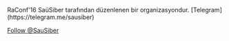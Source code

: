 
<p>
RaConf'16 SaüSiber tarafından düzenlenen bir organizasyondur.
[Telegram] (https://telegram.me/sausiber)
<html>
  <body>
    <div id="fb-root"></div>
    <script>(function(d, s, id) {
    var js, fjs = d.getElementsByTagName(s)[0];
    if (d.getElementById(id)) return;
    js = d.createElement(s); js.id = id;
    js.src = "//connect.facebook.net/tr_TR/sdk.js#xfbml=1&version=v2.8";
    fjs.parentNode.insertBefore(js, fjs);
    }(document, 'script', 'facebook-jssdk'));
    </script>
  </body>
</html> 

<div class="fb-follow" data-href="https://www.facebook.com/sausiber" data-layout="button" data-size="small" data-show-faces="true"></div>

<a href="https://twitter.com/SauSiber" class="twitter-follow-button" data-show-count="false">Follow @SauSiber</a>
<script async src="//platform.twitter.com/widgets.js" charset="utf-8"></script>
<p>
  
 
